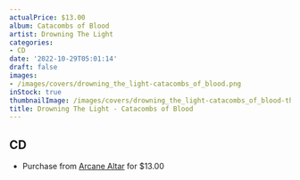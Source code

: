 ```yaml
---
actualPrice: $13.00
album: Catacombs of Blood
artist: Drowning The Light
categories:
- CD
date: '2022-10-29T05:01:14'
draft: false
images:
- /images/covers/drowning_the_light-catacombs_of_blood.png
inStock: true
thumbnailImage: /images/covers/drowning_the_light-catacombs_of_blood-thumb.png
title: Drowning The Light - Catacombs of Blood
---
```


## CD
* Purchase from [Arcane Altar](https://arcanealtar.bigcartel.com/product/drowning-the-light-catacombs-of-blood-cd) for $13.00
